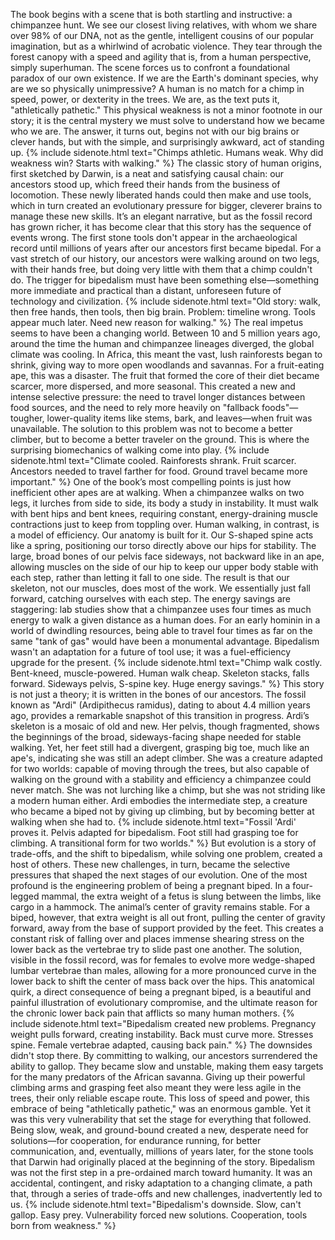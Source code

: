 The book begins with a scene that is both startling and instructive: a chimpanzee hunt. We see our closest living relatives, with whom we share over 98% of our DNA, not as the gentle, intelligent cousins of our popular imagination, but as a whirlwind of acrobatic violence. They tear through the forest canopy with a speed and agility that is, from a human perspective, simply superhuman. The scene forces us to confront a foundational paradox of our own existence. If we are the Earth's dominant species, why are we so physically unimpressive? A human is no match for a chimp in speed, power, or dexterity in the trees. We are, as the text puts it, "athletically pathetic." This physical weakness is not a minor footnote in our story; it is the central mystery we must solve to understand how we became who we are. The answer, it turns out, begins not with our big brains or clever hands, but with the simple, and surprisingly awkward, act of standing up.
{% include sidenote.html text="Chimps athletic. Humans weak. Why did weakness win? Starts with walking." %}
The classic story of human origins, first sketched by Darwin, is a neat and satisfying causal chain: our ancestors stood up, which freed their hands from the business of locomotion. These newly liberated hands could then make and use tools, which in turn created an evolutionary pressure for bigger, cleverer brains to manage these new skills. It’s an elegant narrative, but as the fossil record has grown richer, it has become clear that this story has the sequence of events wrong. The first stone tools don't appear in the archaeological record until millions of years after our ancestors first became bipedal. For a vast stretch of our history, our ancestors were walking around on two legs, with their hands free, but doing very little with them that a chimp couldn't do. The trigger for bipedalism must have been something else—something more immediate and practical than a distant, unforeseen future of technology and civilization.
{% include sidenote.html text="Old story: walk, then free hands, then tools, then big brain. Problem: timeline wrong. Tools appear much later. Need new reason for walking." %}
The real impetus seems to have been a changing world. Between 10 and 5 million years ago, around the time the human and chimpanzee lineages diverged, the global climate was cooling. In Africa, this meant the vast, lush rainforests began to shrink, giving way to more open woodlands and savannas. For a fruit-eating ape, this was a disaster. The fruit that formed the core of their diet became scarcer, more dispersed, and more seasonal. This created a new and intense selective pressure: the need to travel longer distances between food sources, and the need to rely more heavily on "fallback foods"—tougher, lower-quality items like stems, bark, and leaves—when fruit was unavailable. The solution to this problem was not to become a better climber, but to become a better traveler on the ground. This is where the surprising biomechanics of walking come into play.
{% include sidenote.html text="Climate cooled. Rainforests shrank. Fruit scarcer. Ancestors needed to travel farther for food. Ground travel became more important." %}
One of the book’s most compelling points is just how inefficient other apes are at walking. When a chimpanzee walks on two legs, it lurches from side to side, its body a study in instability. It must walk with bent hips and bent knees, requiring constant, energy-draining muscle contractions just to keep from toppling over. Human walking, in contrast, is a model of efficiency. Our anatomy is built for it. Our S-shaped spine acts like a spring, positioning our torso directly above our hips for stability. The large, broad bones of our pelvis face sideways, not backward like in an ape, allowing muscles on the side of our hip to keep our upper body stable with each step, rather than letting it fall to one side. The result is that our skeleton, not our muscles, does most of the work. We essentially just fall forward, catching ourselves with each step. The energy savings are staggering: lab studies show that a chimpanzee uses four times as much energy to walk a given distance as a human does. For an early hominin in a world of dwindling resources, being able to travel four times as far on the same "tank of gas" would have been a monumental advantage. Bipedalism wasn't an adaptation for a future of tool use; it was a fuel-efficiency upgrade for the present.
{% include sidenote.html text="Chimp walk costly. Bent-kneed, muscle-powered. Human walk cheap. Skeleton stacks, falls forward. Sideways pelvis, S-spine key. Huge energy savings." %}
This story is not just a theory; it is written in the bones of our ancestors. The fossil known as "Ardi" (Ardipithecus ramidus), dating to about 4.4 million years ago, provides a remarkable snapshot of this transition in progress. Ardi’s skeleton is a mosaic of old and new. Her pelvis, though fragmented, shows the beginnings of the broad, sideways-facing shape needed for stable walking. Yet, her feet still had a divergent, grasping big toe, much like an ape's, indicating she was still an adept climber. She was a creature adapted for two worlds: capable of moving through the trees, but also capable of walking on the ground with a stability and efficiency a chimpanzee could never match. She was not lurching like a chimp, but she was not striding like a modern human either. Ardi embodies the intermediate step, a creature who became a biped not by giving up climbing, but by becoming better at walking when she had to.
{% include sidenote.html text="Fossil 'Ardi' proves it. Pelvis adapted for bipedalism. Foot still had grasping toe for climbing. A transitional form for two worlds." %}
But evolution is a story of trade-offs, and the shift to bipedalism, while solving one problem, created a host of others. These new challenges, in turn, became the selective pressures that shaped the next stages of our evolution. One of the most profound is the engineering problem of being a pregnant biped. In a four-legged mammal, the extra weight of a fetus is slung between the limbs, like cargo in a hammock. The animal’s center of gravity remains stable. For a biped, however, that extra weight is all out front, pulling the center of gravity forward, away from the base of support provided by the feet. This creates a constant risk of falling over and places immense shearing stress on the lower back as the vertebrae try to slide past one another. The solution, visible in the fossil record, was for females to evolve more wedge-shaped lumbar vertebrae than males, allowing for a more pronounced curve in the lower back to shift the center of mass back over the hips. This anatomical quirk, a direct consequence of being a pregnant biped, is a beautiful and painful illustration of evolutionary compromise, and the ultimate reason for the chronic lower back pain that afflicts so many human mothers.
{% include sidenote.html text="Bipedalism created new problems. Pregnancy weight pulls forward, creating instability. Back must curve more. Stresses spine. Female vertebrae adapted, causing back pain." %}
The downsides didn't stop there. By committing to walking, our ancestors surrendered the ability to gallop. They became slow and unstable, making them easy targets for the many predators of the African savanna. Giving up their powerful climbing arms and grasping feet also meant they were less agile in the trees, their only reliable escape route. This loss of speed and power, this embrace of being "athletically pathetic," was an enormous gamble. Yet it was this very vulnerability that set the stage for everything that followed. Being slow, weak, and ground-bound created a new, desperate need for solutions—for cooperation, for endurance running, for better communication, and, eventually, millions of years later, for the stone tools that Darwin had originally placed at the beginning of the story. Bipedalism was not the first step in a pre-ordained march toward humanity. It was an accidental, contingent, and risky adaptation to a changing climate, a path that, through a series of trade-offs and new challenges, inadvertently led to us.
{% include sidenote.html text="Bipedalism's downside. Slow, can't gallop. Easy prey. Vulnerability forced new solutions. Cooperation, tools born from weakness." %}
